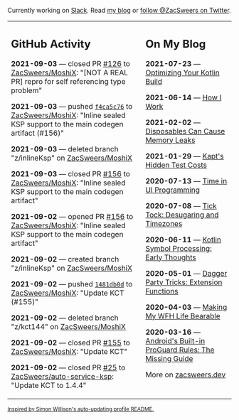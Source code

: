 Currently working on [Slack](https://slack.com/). Read [my blog](https://zacsweers.dev/) or [follow @ZacSweers on Twitter](https://twitter.com/ZacSweers).

<table><tr><td valign="top" width="60%">

## GitHub Activity
<!-- githubActivity starts -->
**2021-09-03** — closed PR [#126](https://api.github.com/repos/ZacSweers/MoshiX/pulls/126) to [ZacSweers/MoshiX](https://api.github.com/repos/ZacSweers/MoshiX): "[NOT A REAL PR] repro for self referencing type problem"

**2021-09-03** — pushed [`f4ca5c76`](https://github.com/ZacSweers/MoshiX/commit/f4ca5c76106210b3f4e7aa598f30d73eda7a2c9f) to [ZacSweers/MoshiX](https://api.github.com/repos/ZacSweers/MoshiX): "Inline sealed KSP support to the main codegen artifact (#156)"

**2021-09-03** — deleted branch "z/inlineKsp" on [ZacSweers/MoshiX](https://api.github.com/repos/ZacSweers/MoshiX)

**2021-09-03** — closed PR [#156](https://api.github.com/repos/ZacSweers/MoshiX/pulls/156) to [ZacSweers/MoshiX](https://api.github.com/repos/ZacSweers/MoshiX): "Inline sealed KSP support to the main codegen artifact"

**2021-09-02** — opened PR [#156](https://api.github.com/repos/ZacSweers/MoshiX/pulls/156) to [ZacSweers/MoshiX](https://api.github.com/repos/ZacSweers/MoshiX): "Inline sealed KSP support to the main codegen artifact"

**2021-09-02** — created branch "z/inlineKsp" on [ZacSweers/MoshiX](https://api.github.com/repos/ZacSweers/MoshiX)

**2021-09-02** — pushed [`1481db0d`](https://github.com/ZacSweers/MoshiX/commit/1481db0d90c5acd04e2f26df6e36ffc0663daefe) to [ZacSweers/MoshiX](https://api.github.com/repos/ZacSweers/MoshiX): "Update KCT (#155)"

**2021-09-02** — deleted branch "z/kct144" on [ZacSweers/MoshiX](https://api.github.com/repos/ZacSweers/MoshiX)

**2021-09-02** — closed PR [#155](https://api.github.com/repos/ZacSweers/MoshiX/pulls/155) to [ZacSweers/MoshiX](https://api.github.com/repos/ZacSweers/MoshiX): "Update KCT"

**2021-09-02** — closed PR [#25](https://api.github.com/repos/ZacSweers/auto-service-ksp/pulls/25) to [ZacSweers/auto-service-ksp](https://api.github.com/repos/ZacSweers/auto-service-ksp): "Update KCT to 1.4.4"
<!-- githubActivity ends -->
</td><td valign="top" width="40%">

## On My Blog
<!-- blog starts -->
**2021-07-23** — [Optimizing Your Kotlin Build](https://www.zacsweers.dev/optimizing-your-kotlin-build/)

**2021-06-14** — [How I Work](https://www.zacsweers.dev/how-i-work/)

**2021-02-02** — [Disposables Can Cause Memory Leaks](https://www.zacsweers.dev/disposables-can-cause-memory-leaks/)

**2021-01-29** — [Kapt's Hidden Test Costs](https://www.zacsweers.dev/kapts-hidden-test-costs/)

**2020-07-13** — [Time in UI Programming](https://www.zacsweers.dev/time-in-ui/)

**2020-07-08** — [Tick Tock: Desugaring and Timezones](https://www.zacsweers.dev/ticktock-desugaring-timezones/)

**2020-06-11** — [Kotlin Symbol Processing: Early Thoughts](https://www.zacsweers.dev/kotlin-symbol-processor-early-thoughts/)

**2020-05-01** — [Dagger Party Tricks: Extension Functions](https://www.zacsweers.dev/dagger-party-tricks-extension-functions/)

**2020-04-03** — [Making My WFH Life Bearable](https://www.zacsweers.dev/making-wfh-life-bearable/)

**2020-03-16** — [Android's Built-in ProGuard Rules: The Missing Guide](https://www.zacsweers.dev/android-proguard-rules/)
<!-- blog ends -->
More on [zacsweers.dev](https://zacsweers.dev/)
</td></tr></table>

<sub><a href="https://simonwillison.net/2020/Jul/10/self-updating-profile-readme/">Inspired by Simon Willison's auto-updating profile README.</a></sub>